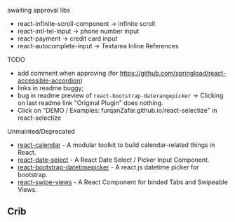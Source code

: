 
awaiting approval libs
 - react-infinite-scroll-component -> infinite scroll
 - react-intl-tel-input -> phone number input
 - react-payment -> credit card input
 - react-autocomplete-input -> Textarea Inline References


TODO
 - add comment when approving (for https://github.com/springload/react-accessible-accordion)
 - links in readme buggy;
  - bug in readme preview of `react-bootstrap-daterangepicker` -> Clicking on last readme link  "Original Plugin" does nothing.
  - Click on "DEMO / Examples: furqanZafar.github.io/react-selectize" in react-selectize



Unmainted/Deprecated
 - [react-calendar](https://github.com/freiksenet/react-calendar) - A modular toolkit to build calendar-related things in React.
 - [react-date-select](https://github.com/JedWatson/react-date-select) - A React Date Select / Picker Input Component.
 - [react-bootstrap-datetimepicker](https://github.com/quri/react-bootstrap-datetimepicker) - A react.js datetime picker for bootstrap.
 - [react-swipe-views](https://github.com/damusnet/react-swipe-views) - A React Component for binded Tabs and Swipeable Views.


Crib
 -
